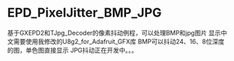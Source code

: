 # EPD_PixelJitter_BMP_JPG
基于GXEPD2和TJpg_Decoder的像素抖动例程，可以处理BMP和jpg图片
显示中文需要使用我修改的U8g2_for_Adafruit_GFX库
BMP可以抖动24、16、8位深度的图，单色图直接显示
JPG抖动正在开发中。。。
